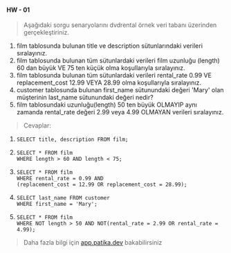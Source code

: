 #### HW - 01 

> Aşağıdaki sorgu senaryolarını dvdrental örnek veri tabanı üzerinden gerçekleştiriniz.

1. film tablosunda bulunan title ve description sütunlarındaki verileri sıralayınız.
2. film tablosunda bulunan tüm sütunlardaki verileri film uzunluğu (length) 60 dan büyük VE 75 ten küçük olma koşullarıyla sıralayınız.
3. film tablosunda bulunan tüm sütunlardaki verileri rental_rate 0.99 VE replacement_cost 12.99 VEYA 28.99 olma koşullarıyla sıralayınız.
4. customer tablosunda bulunan first_name sütunundaki değeri 'Mary' olan müşterinin last_name sütunundaki değeri nedir?
5. film tablosundaki uzunluğu(length) 50 ten büyük OLMAYIP aynı zamanda rental_rate değeri 2.99 veya 4.99 OLMAYAN verileri sıralayınız.

> Cevaplar:

1. ```
   SELECT title, description FROM film; 
   ```
2. ```
   SELECT * FROM film
   WHERE length > 60 AND length < 75;
   ```
3. ```
   SELECT * FROM film
   WHERE rental_rate = 0.99 AND 
   (replacement_cost = 12.99 OR replacement_cost = 28.99);
   ```
4. ```
   SELECT last_name FROM customer
   WHERE first_name = 'Mary';
   ```
5. ```
   SELECT * FROM film
   WHERE NOT length > 50 AND NOT(rental_rate = 2.99 OR rental_rate = 4.99);
   ```

> Daha fazla bilgi için [app.patika.dev](https://app.patika.dev/courses/sql/Odev1) bakabilirsiniz